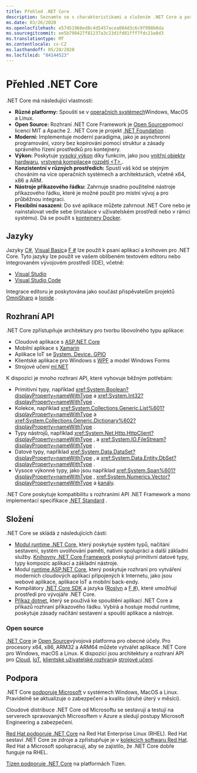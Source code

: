 ```yaml
---
title: Přehled .NET Core
description: Seznamte se s charakteristikami a složením .NET Core a porovnejte je s dalšími implementacemi .NET.
ms.date: 03/26/2020
ms.openlocfilehash: e57451968ed8c4d5457acea084d3c6c9f998b8da
ms.sourcegitcommit: ee5b798427f81237a3c23d1fd81fff7fdc21e8d3
ms.translationtype: MT
ms.contentlocale: cs-CZ
ms.lasthandoff: 05/28/2020
ms.locfileid: "84144523"
---
```

# <a name="net-core-overview"></a>Přehled .NET Core

.NET Core má následující vlastnosti:

- **Různé platformy:** Spouští se v [operačních systémech](https://github.com/dotnet/core/blob/master/os-lifecycle-policy.md)Windows, MacOS a Linux.
- **Open Source:** Rozhraní .NET Core Framework je [Open Source](https://github.com/dotnet/core)pomocí licencí MIT a Apache 2. .NET Core je projekt [.NET Foundation](https://dotnetfoundation.org/) .
- **Moderní:** Implementuje moderní paradigma, jako je asynchronní programování, vzory bez kopírování pomocí struktur a zásady správného řízení prostředků pro kontejnery.
- **Výkon:**  Poskytuje [vysoký výkon](https://devblogs.microsoft.com/dotnet/performance-improvements-in-net-core-3-0/) díky funkcím, jako jsou [vnitřní objekty hardwaru](https://devblogs.microsoft.com/dotnet/hardware-intrinsics-in-net-core/), [vrstvená kompilace](https://github.com/dotnet/coreclr/blob/master/Documentation/design-docs/tiered-compilation.md)a [rozpětí \<T> ](../standard/memory-and-spans/index.md).
- **Konzistentní v různých prostředích:** Spustí váš kód se stejným chováním na více operačních systémech a architekturách, včetně x64, x86 a ARM.
- **Nástroje příkazového řádku:**  Zahrnuje snadno použitelné nástroje příkazového řádku, které je možné použít pro místní vývoj a pro průběžnou integraci.
- **Flexibilní nasazení:** Do své aplikace můžete zahrnout .NET Core nebo je nainstalovat vedle sebe (instalace v uživatelském prostředí nebo v rámci systému). Dá se použít s [kontejnery Docker](docker/introduction.md).

## <a name="languages"></a>Jazyky

Jazyky [C#](../csharp/index.yml), [Visual Basic](../visual-basic/index.yml)a [F #](../fsharp/index.yml) lze použít k psaní aplikací a knihoven pro .NET Core. Tyto jazyky lze použít ve vašem oblíbeném textovém editoru nebo integrovaném vývojovém prostředí (IDE), včetně:

- [Visual Studio](https://visualstudio.microsoft.com/vs/?utm_medium=microsoft&utm_source=docs.microsoft.com&utm_campaign=inline+link)
- [Visual Studio Code](https://code.visualstudio.com/download)

Integrace editoru je poskytována jako součást přispěvatelům projektů [OmniSharp](https://www.omnisharp.net/) a [Ionide](https://ionide.io) .

## <a name="apis"></a>Rozhraní API

.NET Core zpřístupňuje architektury pro tvorbu libovolného typu aplikace:

* Cloudové aplikace s [ASP.NET Core](/aspnet/core/)
* Mobilní aplikace s [Xamarin](/xamarin)
* Aplikace IoT se [System. Device. GPIO](https://docs.microsoft.com/archive/msdn-magazine/2019/august/net-core-cross-platform-iot-programming-with-net-core-3-0)
* Klientské aplikace pro Windows s [WPF](../desktop-wpf/overview/index.md) a model Windows Forms
* Strojové učení [ml.NET](../machine-learning/index.yml)

K dispozici je mnoho rozhraní API, které vyhovuje běžným potřebám:

- Primitivní typy, například <xref:System.Boolean?displayProperty=nameWithType> a <xref:System.Int32?displayProperty=nameWithType> .
- Kolekce, například <xref:System.Collections.Generic.List%601?displayProperty=nameWithType> a <xref:System.Collections.Generic.Dictionary%602?displayProperty=nameWithType> .
- Typy nástrojů, například <xref:System.Net.Http.HttpClient?displayProperty=nameWithType> , a <xref:System.IO.FileStream?displayProperty=nameWithType> .
- Datové typy, například <xref:System.Data.DataSet?displayProperty=nameWithType> , a <xref:System.Data.Entity.DbSet?displayProperty=nameWithType> .
- Vysoce výkonné typy, jako jsou například <xref:System.Span%601?displayProperty=nameWithType> , <xref:System.Numerics.Vector?displayProperty=nameWithType> a [kanály](../standard/io/pipelines.md).

.NET Core poskytuje kompatibilitu s rozhraními API .NET Framework a mono implementací specifikace [.NET Standard](../standard/net-standard.md) .

## <a name="composition"></a>Složení

.NET Core se skládá z následujících částí:

- [Modul runtime .NET Core](https://github.com/dotnet/runtime/tree/master/src/coreclr), který poskytuje systém typů, načítání sestavení, systém uvolňování paměti, nativní spolupráci a další základní služby. [Knihovny .NET Core Framework](https://github.com/dotnet/runtime/tree/master/src/libraries) poskytují primitivní datové typy, typy kompozic aplikací a základní nástroje.
- Modul [runtime ASP.NET Core](https://github.com/dotnet/aspnetcore), který poskytuje rozhraní pro vytváření moderních cloudových aplikací připojených k Internetu, jako jsou webové aplikace, aplikace IoT a mobilní back-endy.
- Kompilátory [.NET Core SDK](https://github.com/dotnet/sdk) a jazyka ([Roslyn](https://github.com/dotnet/roslyn) a [F #](https://github.com/microsoft/visualfsharp)), které umožňují prostředí pro vývojáře .NET Core.
- [Příkaz dotnet](./tools/dotnet.md), který se používá ke spouštění aplikací .NET Core a příkazů rozhraní příkazového řádku. Vybírá a hostuje modul runtime, poskytuje zásady načítání sestavení a spouští aplikace a nástroje.

### <a name="open-source"></a>Open source

[.NET Core](about.md) je [Open Source](https://github.com/dotnet/runtime/blob/master/LICENSE.TXT)vývojová platforma pro obecné účely. Pro procesory x64, x86, ARM32 a ARM64 můžete vytvářet aplikace .NET Core pro Windows, macOS a Linux. K dispozici jsou architektury a rozhraní API pro [Cloud](/aspnet/core/), [IoT](https://docs.microsoft.com/archive/msdn-magazine/2019/august/net-core-cross-platform-iot-programming-with-net-core-3-0), [klientské uživatelské rozhraní](../desktop-wpf/overview/index.md)a [strojové učení](../machine-learning/index.yml).

## <a name="support"></a>Podpora

.NET Core [podporuje Microsoft](https://dotnet.microsoft.com/platform/support/policy) v systémech Windows, MacOS a Linux. Pravidelně se aktualizuje o zabezpečení a kvalitu (druhé úterý v měsíci).

Cloudové distribuce .NET Core od Microsoftu se sestavují a testují na serverech spravovaných Microsoftem v Azure a sledují postupy Microsoft Engineering a zabezpečení.

[Red Hat podporuje .NET Core](https://developers.redhat.com/topics/dotnet/) na Red Hat Enterprise Linux (RHEL). Red Hat sestaví .NET Core ze zdroje a zpřístupňuje je v [kolekcích softwaru Red Hat](https://developers.redhat.com/products/softwarecollections/overview/). Red Hat a Microsoft spolupracují, aby se zajistilo, že .NET Core dobře funguje na RHEL.

[Tizen podporuje .NET Core](https://developer.tizen.org/development/training/.net-application) na platformách Tizen.
